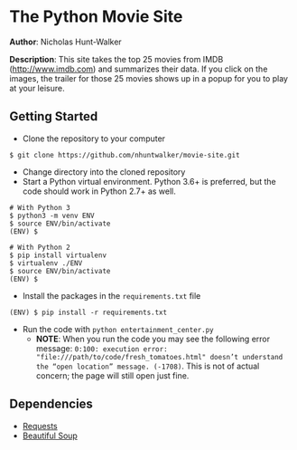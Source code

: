 # The Python Movie Site

**Author**: Nicholas Hunt-Walker

**Description**: This site takes the top 25 movies from IMDB (http://www.imdb.com) and summarizes their data. If you click on the images, the trailer for those 25 movies shows up in a popup for you to play at your leisure.

## Getting Started

- Clone the repository to your computer

```
$ git clone https://github.com/nhuntwalker/movie-site.git
```

- Change directory into the cloned repository
- Start a Python virtual environment. Python 3.6+ is preferred, but the code should work in Python 2.7+ as well.

```
# With Python 3
$ python3 -m venv ENV
$ source ENV/bin/activate
(ENV) $

# With Python 2
$ pip install virtualenv
$ virtualenv ./ENV
$ source ENV/bin/activate
(ENV) $
```

- Install the packages in the `requirements.txt` file

```
(ENV) $ pip install -r requirements.txt
```

- Run the code with `python entertainment_center.py`
    + **NOTE**: When you run the code you may see the following error message: `0:100: execution error: "file:///path/to/code/fresh_tomatoes.html" doesn’t understand the “open location” message. (-1708)`. This is not of actual concern; the page will still open just fine.

## Dependencies

- [Requests](http://docs.python-requests.org/en/master/)
- [Beautiful Soup](https://www.crummy.com/software/BeautifulSoup/bs4/doc/)